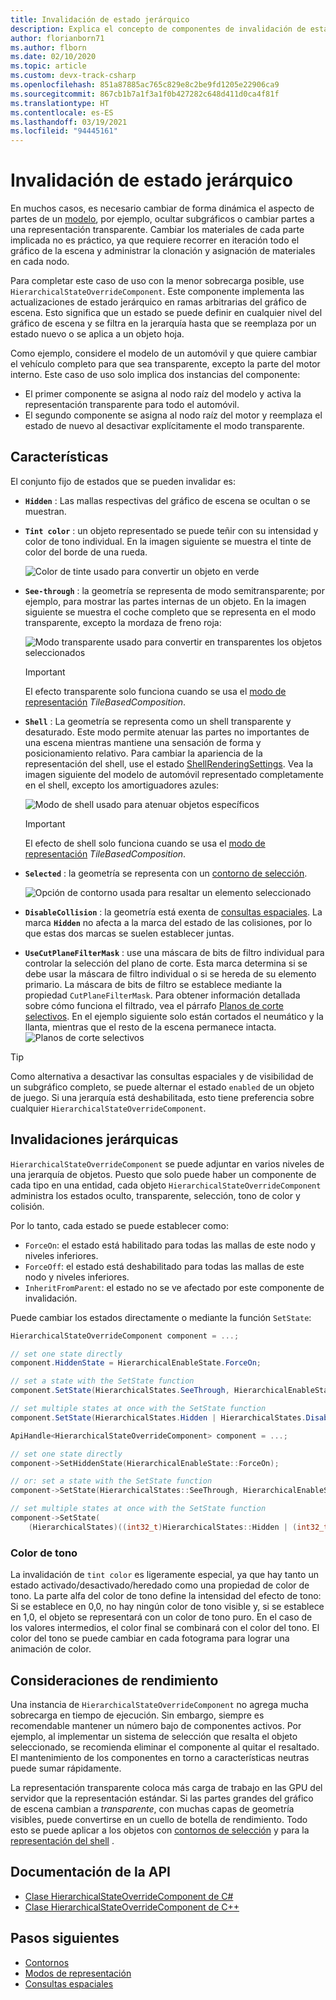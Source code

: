 ```yaml
---
title: Invalidación de estado jerárquico
description: Explica el concepto de componentes de invalidación de estado jerárquico.
author: florianborn71
ms.author: flborn
ms.date: 02/10/2020
ms.topic: article
ms.custom: devx-track-csharp
ms.openlocfilehash: 851a87885ac765c829e8c2be9fd1205e22906ca9
ms.sourcegitcommit: 867cb1b7a1f3a1f0b427282c648d411d0ca4f81f
ms.translationtype: HT
ms.contentlocale: es-ES
ms.lasthandoff: 03/19/2021
ms.locfileid: "94445161"
---
```

# <a name="hierarchical-state-override"></a>Invalidación de estado jerárquico

En muchos casos, es necesario cambiar de forma dinámica el aspecto de partes de un [modelo](../../concepts/models.md), por ejemplo, ocultar subgráficos o cambiar partes a una representación transparente. Cambiar los materiales de cada parte implicada no es práctico, ya que requiere recorrer en iteración todo el gráfico de la escena y administrar la clonación y asignación de materiales en cada nodo.

Para completar este caso de uso con la menor sobrecarga posible, use `HierarchicalStateOverrideComponent`. Este componente implementa las actualizaciones de estado jerárquico en ramas arbitrarias del gráfico de escena. Esto significa que un estado se puede definir en cualquier nivel del gráfico de escena y se filtra en la jerarquía hasta que se reemplaza por un estado nuevo o se aplica a un objeto hoja.

Como ejemplo, considere el modelo de un automóvil y que quiere cambiar el vehículo completo para que sea transparente, excepto la parte del motor interno. Este caso de uso solo implica dos instancias del componente:

* El primer componente se asigna al nodo raíz del modelo y activa la representación transparente para todo el automóvil.
* El segundo componente se asigna al nodo raíz del motor y reemplaza el estado de nuevo al desactivar explícitamente el modo transparente.

## <a name="features"></a>Características

El conjunto fijo de estados que se pueden invalidar es:

* **`Hidden`** : Las mallas respectivas del gráfico de escena se ocultan o se muestran.
* **`Tint color`** : un objeto representado se puede teñir con su intensidad y color de tono individual. En la imagen siguiente se muestra el tinte de color del borde de una rueda.
  
  ![Color de tinte usado para convertir un objeto en verde](./media/color-tint.png)

* **`See-through`** : la geometría se representa de modo semitransparente; por ejemplo, para mostrar las partes internas de un objeto. En la imagen siguiente se muestra el coche completo que se representa en el modo transparente, excepto la mordaza de freno roja:

  ![Modo transparente usado para convertir en transparentes los objetos seleccionados](./media/see-through.png)

  > [!IMPORTANT]
  > El efecto transparente solo funciona cuando se usa el [modo de representación](../../concepts/rendering-modes.md) *TileBasedComposition*.

* **`Shell`** : La geometría se representa como un shell transparente y desaturado. Este modo permite atenuar las partes no importantes de una escena mientras mantiene una sensación de forma y posicionamiento relativo. Para cambiar la apariencia de la representación del shell, use el estado [ShellRenderingSettings](shell-effect.md). Vea la imagen siguiente del modelo de automóvil representado completamente en el shell, excepto los amortiguadores azules:

  ![Modo de shell usado para atenuar objetos específicos](./media/shell.png)

  > [!IMPORTANT]
  > El efecto de shell solo funciona cuando se usa el [modo de representación](../../concepts/rendering-modes.md) *TileBasedComposition*.

* **`Selected`** : la geometría se representa con un [contorno de selección](outlines.md).

  ![Opción de contorno usada para resaltar un elemento seleccionado](./media/selection-outline.png)

* **`DisableCollision`** : la geometría está exenta de [consultas espaciales](spatial-queries.md). La marca **`Hidden`** no afecta a la marca del estado de las colisiones, por lo que estas dos marcas se suelen establecer juntas.

* **`UseCutPlaneFilterMask`** : use una máscara de bits de filtro individual para controlar la selección del plano de corte. Esta marca determina si se debe usar la máscara de filtro individual o si se hereda de su elemento primario. La máscara de bits de filtro se establece mediante la propiedad `CutPlaneFilterMask`. Para obtener información detallada sobre cómo funciona el filtrado, vea el párrafo [Planos de corte selectivos](cut-planes.md#selective-cut-planes). En el ejemplo siguiente solo están cortados el neumático y la llanta, mientras que el resto de la escena permanece intacta.
![Planos de corte selectivos](./media/selective-cut-planes-hierarchical-override.png)


> [!TIP]
> Como alternativa a desactivar las consultas espaciales y de visibilidad de un subgráfico completo, se puede alternar el estado `enabled` de un objeto de juego. Si una jerarquía está deshabilitada, esto tiene preferencia sobre cualquier `HierarchicalStateOverrideComponent`.

## <a name="hierarchical-overrides"></a>Invalidaciones jerárquicas

`HierarchicalStateOverrideComponent` se puede adjuntar en varios niveles de una jerarquía de objetos. Puesto que solo puede haber un componente de cada tipo en una entidad, cada objeto `HierarchicalStateOverrideComponent` administra los estados oculto, transparente, selección, tono de color y colisión.

Por lo tanto, cada estado se puede establecer como:

* `ForceOn`: el estado está habilitado para todas las mallas de este nodo y niveles inferiores.
* `ForceOff`: el estado está deshabilitado para todas las mallas de este nodo y niveles inferiores.
* `InheritFromParent`: el estado no se ve afectado por este componente de invalidación.

Puede cambiar los estados directamente o mediante la función `SetState`:

```cs
HierarchicalStateOverrideComponent component = ...;

// set one state directly
component.HiddenState = HierarchicalEnableState.ForceOn;

// set a state with the SetState function
component.SetState(HierarchicalStates.SeeThrough, HierarchicalEnableState.InheritFromParent);

// set multiple states at once with the SetState function
component.SetState(HierarchicalStates.Hidden | HierarchicalStates.DisableCollision, HierarchicalEnableState.ForceOff);
```

```cpp
ApiHandle<HierarchicalStateOverrideComponent> component = ...;

// set one state directly
component->SetHiddenState(HierarchicalEnableState::ForceOn);

// or: set a state with the SetState function
component->SetState(HierarchicalStates::SeeThrough, HierarchicalEnableState::InheritFromParent);

// set multiple states at once with the SetState function
component->SetState(
    (HierarchicalStates)((int32_t)HierarchicalStates::Hidden | (int32_t)HierarchicalStates::DisableCollision), HierarchicalEnableState::ForceOff);

```

### <a name="tint-color"></a>Color de tono

La invalidación de `tint color` es ligeramente especial, ya que hay tanto un estado activado/desactivado/heredado como una propiedad de color de tono. La parte alfa del color de tono define la intensidad del efecto de tono: Si se establece en 0,0, no hay ningún color de tono visible y, si se establece en 1,0, el objeto se representará con un color de tono puro. En el caso de los valores intermedios, el color final se combinará con el color del tono. El color del tono se puede cambiar en cada fotograma para lograr una animación de color.

## <a name="performance-considerations"></a>Consideraciones de rendimiento

Una instancia de `HierarchicalStateOverrideComponent` no agrega mucha sobrecarga en tiempo de ejecución. Sin embargo, siempre es recomendable mantener un número bajo de componentes activos. Por ejemplo, al implementar un sistema de selección que resalta el objeto seleccionado, se recomienda eliminar el componente al quitar el resaltado. El mantenimiento de los componentes en torno a características neutras puede sumar rápidamente.

La representación transparente coloca más carga de trabajo en las GPU del servidor que la representación estándar. Si las partes grandes del gráfico de escena cambian a *transparente*, con muchas capas de geometría visibles, puede convertirse en un cuello de botella de rendimiento. Todo esto se puede aplicar a los objetos con [contornos de selección](../../overview/features/outlines.md#performance) y para la [representación del shell](../../overview/features/shell-effect.md#performance) . 

## <a name="api-documentation"></a>Documentación de la API

* [Clase HierarchicalStateOverrideComponent de C#](/dotnet/api/microsoft.azure.remoterendering.hierarchicalstateoverridecomponent)
* [Clase HierarchicalStateOverrideComponent de C++](/cpp/api/remote-rendering/hierarchicalstateoverridecomponent)

## <a name="next-steps"></a>Pasos siguientes

* [Contornos](../../overview/features/outlines.md)
* [Modos de representación](../../concepts/rendering-modes.md)
* [Consultas espaciales](../../overview/features/spatial-queries.md)